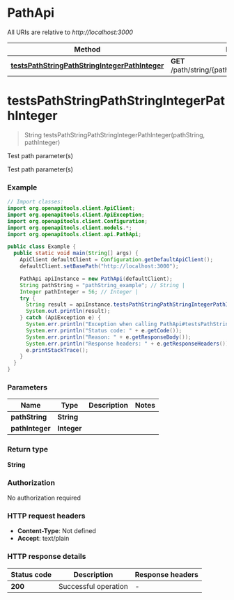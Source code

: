 # PathApi

All URIs are relative to *http://localhost:3000*

| Method | HTTP request | Description |
|------------- | ------------- | -------------|
| [**testsPathStringPathStringIntegerPathInteger**](PathApi.md#testsPathStringPathStringIntegerPathInteger) | **GET** /path/string/{path_string}/integer/{path_integer} | Test path parameter(s) |


<a id="testsPathStringPathStringIntegerPathInteger"></a>
# **testsPathStringPathStringIntegerPathInteger**
> String testsPathStringPathStringIntegerPathInteger(pathString, pathInteger)

Test path parameter(s)

Test path parameter(s)

### Example
```java
// Import classes:
import org.openapitools.client.ApiClient;
import org.openapitools.client.ApiException;
import org.openapitools.client.Configuration;
import org.openapitools.client.models.*;
import org.openapitools.client.api.PathApi;

public class Example {
  public static void main(String[] args) {
    ApiClient defaultClient = Configuration.getDefaultApiClient();
    defaultClient.setBasePath("http://localhost:3000");

    PathApi apiInstance = new PathApi(defaultClient);
    String pathString = "pathString_example"; // String | 
    Integer pathInteger = 56; // Integer | 
    try {
      String result = apiInstance.testsPathStringPathStringIntegerPathInteger(pathString, pathInteger);
      System.out.println(result);
    } catch (ApiException e) {
      System.err.println("Exception when calling PathApi#testsPathStringPathStringIntegerPathInteger");
      System.err.println("Status code: " + e.getCode());
      System.err.println("Reason: " + e.getResponseBody());
      System.err.println("Response headers: " + e.getResponseHeaders());
      e.printStackTrace();
    }
  }
}
```

### Parameters

| Name | Type | Description  | Notes |
|------------- | ------------- | ------------- | -------------|
| **pathString** | **String**|  | |
| **pathInteger** | **Integer**|  | |

### Return type

**String**

### Authorization

No authorization required

### HTTP request headers

 - **Content-Type**: Not defined
 - **Accept**: text/plain

### HTTP response details
| Status code | Description | Response headers |
|-------------|-------------|------------------|
| **200** | Successful operation |  -  |

